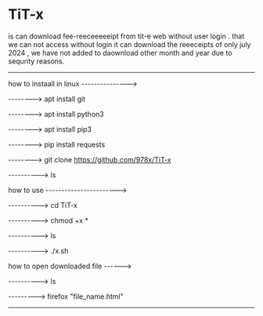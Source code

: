 # TiT-x
is can download fee-reeceeeeeipt from tit-e web without user login . that we can not access without login
it can download the reeeceipts of only july 2024 , we have not added to daownload other month and year due to sequrity reasons.

-------------------------------------------------------------------------

how to instaall in linux --------------->

--------> apt install git

--------> apt install python3

--------> apt install pip3

--------> pip install requests

--------> git clone https://github.com/978x/TiT-x

----------> ls


how to use ----------------------->

----------> cd TiT-x

----------> chmod +x *

----------> ls

----------> ./x.sh

how to open downloaded file ------>

----------> ls

---------> firefox "file_name.html"

------------------------------------------------------------------------------
